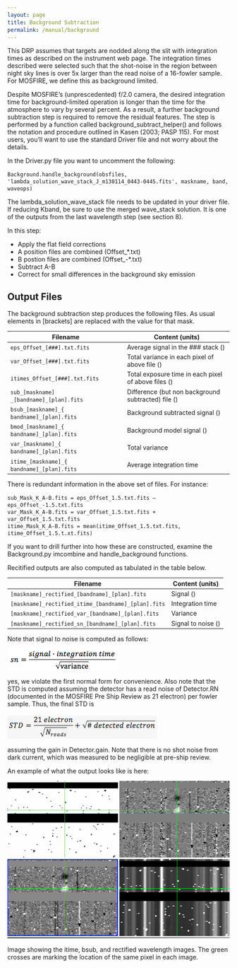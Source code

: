 ```yaml
---
layout: page
title: Background Subtraction
permalink: /manual/background
---
```


This DRP assumes that targets are nodded along the slit with integration times as described on the instrument web page. The integration times described were selected such that the shot-noise in the region between night sky lines is over 5x larger than the read noise of a 16-fowler sample. For MOSFIRE, we define this as background limited.

Despite MOSFIRE’s (unprescedented) f/2.0 camera, the desired integration time for background-limited operation is longer than the time for the atmosphere to vary by several percent. As a result, a further background subtraction step is required to remove the residual features. The step is performed by a function called background_subtract_helper() and follows the notation and procedure outlined in Kasen (2003; PASP 115). For most users, you’ll want to use the standard Driver file and not worry about the details. 

In the Driver.py file you want to uncomment the following:

    Background.handle_background(obsfiles, 'lambda_solution_wave_stack_J_m130114_0443-0445.fits', maskname, band, waveops)

The lambda_solution_wave_stack file needs to be updated in your driver file. If reducing Kband, be sure to use the merged wave_stack solution. It is one of the outputs from the last wavelength step (see section 8).

In this step:

* Apply the flat field corrections 
* A position files are combined (Offset_*.txt)
* B postion files are combined (Offset_-*.txt)
* Subtract A-B
* Correct for small differences in the background sky emission

## Output Files

The background subtraction step produces the following files. As usual elements in [brackets] are replaced with the value for that mask.

| Filename                         | Content (units)                                                             |
|----------------------------------|-----------------------------------------------------------------------------|
| `eps_Offset_[###].txt.fits` | Average signal in the ### stack ()            |
| `var_Offset_[###].txt.fits` | Total variance in each pixel of above file () |
| `itimes_Offset_[###].txt.fits` | Total exposure time in each pixel of above files () |
| `sub_[maskname] _[bandname]_[plan].fits` | Difference (but non background subtracted) file () |
| `bsub_[maskname]_{ bandname]_[plan].fits` | Background subtracted signal () |
| `bmod_[maskname]_{ bandname]_[plan].fits` | Background model signal () |
| `var_[maskname]_{ bandname]_[plan].fits` | Total variance |
| `itime_[maskname]_{ bandname]_[plan].fits` | Average integration time |

There is redundant information in the above set of files. For instance:

    sub_Mask_K_A-B.fits = eps_Offset_1.5.txt.fits – eps_Offset_-1.5.txt.fits
    var_Mask_K_A-B.fits = var_Offset_1.5.txt.fits + var_Offset_1.5.txt.fits
    itime_Mask_K_A-B.fits = mean(itime_Offset_1.5.txt.fits, itime_Offset_1.5.t.xt.fits)

If you want to drill further into how these are constructed, examine the Background.py imcombine and handle_background functions.

Recitified outputs are also computed as tabulated in the table below.

| Filename                         | Content (units)                                                             |
|----------------------------------|-----------------------------------------------------------------------------|
| `[maskname]_rectified_[bandname]_[plan].fits` | Signal () |
| `[maskname]_rectified_itime_[bandname]_[plan].fits` | Integration time  |
| `[maskname]_rectified_var_[bandname]_[plan].fits` | Variance  |
| `[maskname]_rectified_sn_[bandname]_[plan].fits` | Signal to noise () |

Note that signal to noise is computed as follows:

![Equation](eq1.png "Equation1: sn = \frac{signal * integration time}{\sqrt{variance}}")

yes, we violate the first normal form for convenience. Also note that the STD is computed assuming the detector has a read noise of Detector.RN (documented in the MOSFIRE Pre Ship Review as 21 electron) per fowler sample. Thus, the final STD is

![Equation](eq2.png "Equation2: STD = \frac{21 electrons}{\sqrt{N_{reads}} + \sqrt{N_{detected electrons}}")

assuming the gain in Detector.gain. Note that there is no shot noise from dark current, which was measured to be negligible at pre-ship review.

An example of what the output looks like is here:

![Screenshot](image6.png "Image showing the itime, bsub, and rectified wavelength images. The green crosses are marking the location of the same pixel in each image.")

Image showing the itime, bsub, and rectified wavelength images. The green crosses are marking the location of the same pixel in each image.

